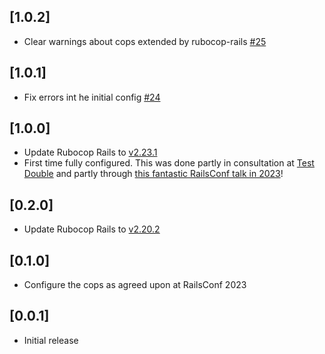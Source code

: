 ## [1.0.2]

- Clear warnings about cops extended by rubocop-rails [#25](https://github.com/standardrb/standard-rails/issues/25)

## [1.0.1]

- Fix errors int he initial config [#24](https://github.com/standardrb/standard-rails/pull/24)

## [1.0.0]

- Update Rubocop Rails to [v2.23.1](https://github.com/rubocop/rubocop-rails/releases/tag/v2.23.1)
- First time fully configured. This was done partly in consultation at [Test Double](https://testdouble.com/) and partly through [this fantastic RailsConf talk in 2023](https://www.youtube.com/watch?v=QVilOzkLdlI)!

## [0.2.0]

- Update Rubocop Rails to [v2.20.2](https://github.com/rubocop/rubocop-rails/releases/tag/v2.20.2)

## [0.1.0]

- Configure the cops as agreed upon at RailsConf 2023

## [0.0.1]

- Initial release
